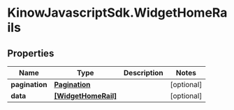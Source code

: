 # KinowJavascriptSdk.WidgetHomeRails

## Properties
Name | Type | Description | Notes
------------ | ------------- | ------------- | -------------
**pagination** | [**Pagination**](Pagination.md) |  | [optional] 
**data** | [**[WidgetHomeRail]**](WidgetHomeRail.md) |  | [optional] 



